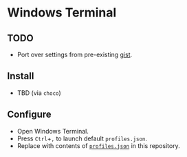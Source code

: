 # Windows Terminal

## TODO
 - Port over settings from pre-existing [gist](https://gist.github.com/collinbarrett/04b9e548e7a5b1f27f708874fe3ae5f4).

## Install

 - TBD (via `choco`)

## Configure

 - Open Windows Terminal.
 - Press `Ctrl`+`,` to launch default `profiles.json`.
 - Replace with contents of [`profiles.json`](https://github.com/collinbarrett/box-setup/blob/master/windows-terminal/profiles.json) in this repository.
